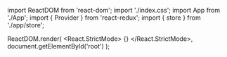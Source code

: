 import ReactDOM from 'react-dom';
import './index.css';
import App from './App';
import { Provider } from 'react-redux'; 
import { store } from './app/store'; 

ReactDOM.render(
  <React.StrictMode>
    {}
    <Provider store={store}>
      <App />
    </Provider>
  </React.StrictMode>,
  document.getElementById('root')
);
